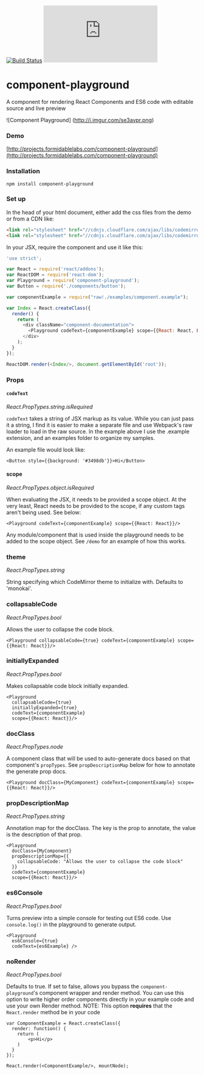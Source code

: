 [![Build Status](https://travis-ci.org/FormidableLabs/component-playground.svg?branch=master)](https://travis-ci.org/FormidableLabs/component-playground)
![](https://badge-size.herokuapp.com/FormidableLabs/component-playground/master/dist/component-playground.min.js?compression=gzip)

# component-playground
A component for rendering React Components and ES6 code with editable source and live preview

![Component Playground]
(http://i.imgur.com/se3avpr.png)

### Demo

[http://projects.formidablelabs.com/component-playground](http://projects.formidablelabs.com/component-playground)

### Installation

```
npm install component-playground
```

### Set up

In the head of your html document, either add the css files from the demo or from a CDN like:

```html
<link rel="stylesheet" href="//cdnjs.cloudflare.com/ajax/libs/codemirror/5.0.0/codemirror.min.css"/>
<link rel="stylesheet" href="//cdnjs.cloudflare.com/ajax/libs/codemirror/5.0.0/theme/monokai.min.css"/>
```

In your JSX, require the component and use it like this:

```javascript
'use strict';

var React = require('react/addons');
var ReactDOM = require('react-dom');
var Playground = require('component-playground');
var Button = require('./components/button');

var componentExample = require("raw!./examples/component.example");

var Index = React.createClass({
  render() {
    return (
      <div className="component-documentation">
        <Playground codeText={componentExample} scope={{React: React, Button: Button}}/>
      </div>
    );
  }
});

ReactDOM.render(<Index/>, document.getElementById('root'));
```

### Props

#### `codeText`
_React.PropTypes.string.isRequired_

`codeText` takes a string of JSX markup as its value. While you can just pass it a string, I find it is easier to make a separate file and use Webpack's raw loader to load in the raw source. In the example above I use the .example extension, and an examples folder to organize my samples.

An example file would look like:

```
<Button style={{background: '#3498db'}}>Hi</Button>
```

#### scope
_React.PropTypes.object.isRequired_

When evaluating the JSX, it needs to be provided a scope object. At the very least, React needs to be provided to the scope, if any custom tags aren't being used. See below:

```
<Playground codeText={componentExample} scope={{React: React}}/>
```

Any module/component that is used inside the playground needs to be added to the scope object. See `/demo` for an example of how this works.

### theme
_React.PropTypes.string_

String specifying which CodeMirror theme to initialize with. Defaults to 'monokai'.

### collapsableCode
_React.PropTypes.bool_

Allows the user to collapse the code block.

```
<Playground collapsableCode={true} codeText={componentExample} scope={{React: React}}/>
```

### initiallyExpanded
_React.PropTypes.bool_

Makes collapsable code block initially expanded.

```
<Playground
  collapsableCode={true}
  initiallyExpanded={true}
  codeText={componentExample}
  scope={{React: React}}/>
```

### docClass
_React.PropTypes.node_

A component class that will be used to auto-generate docs based on that component's `propTypes`. See `propDescriptionMap` below for how to annotate the generate prop docs.

```
<Playground docClass={MyComponent} codeText={componentExample} scope={{React: React}}/>
```

### propDescriptionMap
_React.PropTypes.string_

Annotation map for the docClass. The key is the prop to annotate, the value is the description of that prop.

```
<Playground
  docClass={MyComponent}
  propDescriptionMap={{
    collapsableCode: "Allows the user to collapse the code block"
  }}
  codeText={componentExample}
  scope={{React: React}}/>
```

### es6Console
_React.PropTypes.bool_

Turns preview into a simple console for testing out ES6 code. Use `console.log()` in the playground to generate output.

```
<Playground
  es6Console={true}
  codeText={es6Example} />
```

### noRender
_React.PropTypes.bool_

Defaults to true. If set to false, allows you bypass the `component-playground`'s component wrapper and render method.
You can use this option to write higher order components directly in your example code and use your
own Render method.
NOTE: This option **requires** that the `React.render` method be in your code

```
var ComponentExample = React.createClass({
  render: function() {
    return (
        <p>Hi</p>
    )
  }
});

React.render(<ComponentExample/>, mountNode);
```
